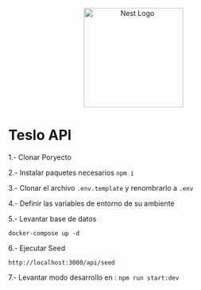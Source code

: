 <p align="center">
  <a href="http://nestjs.com/" target="blank"><img src="https://nestjs.com/img/logo-small.svg" width="200" alt="Nest Logo" /></a>
</p>

# Teslo API

1.- Clonar Poryecto

2.- Instalar paquetes necesarios
```npm i```

3.- Clonar el archivo ```.env.template``` y renombrarlo a ```.env```

4.- Definir las variables de entorno de su ambiente

5.-  Levantar base de datos
```
docker-compose up -d
```

6.- Ejecutar Seed
```
http://localhost:3000/api/seed
```

7.- Levantar modo desarrollo en : ```npm run start:dev```